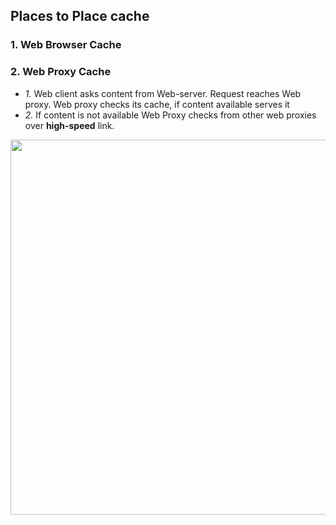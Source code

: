 ## Places to Place cache

### 1. Web Browser Cache

### 2. Web Proxy Cache
- *1.* Web client asks content from Web-server. Request reaches Web proxy. Web proxy checks its cache, if content available serves it
- *2.* If content is not available Web Proxy checks from other web proxies over **high-speed** link.
<img src="https://i.ibb.co/Kz5Nsx2/distributed-webproxy-cache.png" width="600" />
